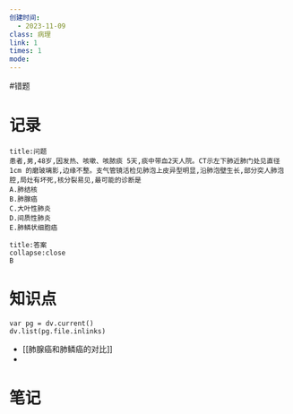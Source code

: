 ```yaml
---
创建时间:
  - 2023-11-09
class: 病理
link: 1
times: 1
mode:
---
```

#错题


记录
==
```ad-question
title:问题
患者,男,48岁,因发热、咳嗽、咳脓痰 5天,痰中带血2天人院。CT示左下肺近肺门处见直径 1cm 的磨玻璃影,边缘不整。支气管镜活检见肺泡上皮异型明显,沿肺泡壁生长,部分突人肺泡腔,局灶有坏死,核分裂易见,最可能的诊断是
A.肺结核
B.肺腺癌
C.大叶性肺炎
D.间质性肺炎
E.肺鳞状细胞癌
```

```ad-note
title:答案
collapse:close
B
```

知识点
==
```dataviewjs
var pg = dv.current()
dv.list(pg.file.inlinks)
```
- [[肺腺癌和肺鳞癌的对比]]
- 

笔记
==